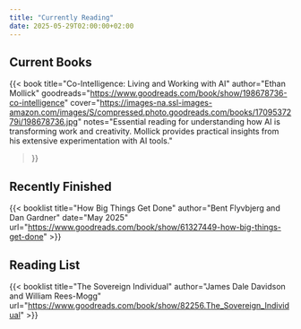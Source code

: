 ```yaml
---
title: "Currently Reading"
date: 2025-05-29T02:00:00+02:00
---
```


## Current Books

{{< book 
    title="Co-Intelligence: Living and Working with AI" 
    author="Ethan Mollick"
    goodreads="https://www.goodreads.com/book/show/198678736-co-intelligence"
    cover="https://images-na.ssl-images-amazon.com/images/S/compressed.photo.goodreads.com/books/1709537279i/198678736.jpg"
    notes="Essential reading for understanding how AI is transforming work and creativity. Mollick provides practical insights from his extensive experimentation with AI tools."
>}}

## Recently Finished

{{< booklist title="How Big Things Get Done" author="Bent Flyvbjerg and Dan Gardner" date="May 2025" url="https://www.goodreads.com/book/show/61327449-how-big-things-get-done" >}}

## Reading List

{{< booklist title="The Sovereign Individual" author="James Dale Davidson and William Rees-Mogg" url="https://www.goodreads.com/book/show/82256.The_Sovereign_Individual" >}}
